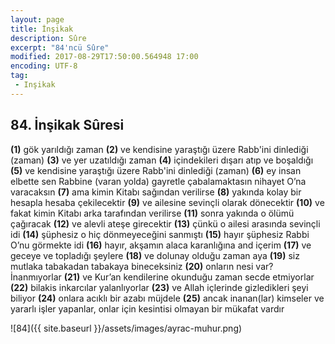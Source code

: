 ```yaml
---
layout: page
title: İnşikak
description: Sûre
excerpt: "84'ncü Sûre"
modified: 2017-08-29T17:50:00.564948 17:00
encoding: UTF-8
tag: 
 - Inşikak
---
```


## 84. İnşikak Sûresi

**(1)** gök yarıldığı zaman
**(2)** ve kendisine yaraştığı üzere Rabb'ini dinlediği (zaman)
**(3)** ve yer uzatıldığı zaman
**(4)** içindekileri dışarı atıp ve boşaldığı
**(5)** ve kendisine yaraştığı üzere Rabb'ini dinlediği (zaman)
**(6)** ey insan elbette sen Rabbine (varan yolda) gayretle çabalamaktasın nihayet O’na varacaksın
**(7)** ama kimin Kitabı sağından verilirse
**(8)** yakında kolay bir hesapla hesaba çekilecektir
**(9)** ve ailesine sevinçli olarak dönecektir
**(10)** ve fakat kimin Kitabı arka tarafından verilirse
**(11)** sonra yakında o ölümü çağıracak
**(12)** ve alevli ateşe girecektir
**(13)** çünkü o ailesi arasında sevinçli idi
**(14)** şüphesiz o hiç dönmeyeceğini sanmıştı
**(15)** hayır şüphesiz Rabbi O’nu görmekte idi
**(16)** hayır, akşamın alaca karanlığına and içerim
**(17)** ve geceye ve topladığı şeylere
**(18)** ve dolunay olduğu zaman aya
**(19)** siz mutlaka tabakadan tabakaya bineceksiniz
**(20)** onların nesi var? İnanmıyorlar
**(21)** ve Kur’an kendilerine okunduğu zaman secde etmiyorlar
**(22)** bilakis inkarcılar yalanlıyorlar
**(23)** ve Allah içlerinde gizledikleri şeyi biliyor
**(24)** onlara acıklı bir azabı müjdele
**(25)** ancak inanan(lar) kimseler ve yararlı işler yapanlar, onlar için kesintisi olmayan bir mükafat vardır

![84]({{ site.baseurl }}/assets/images/ayrac-muhur.png)

